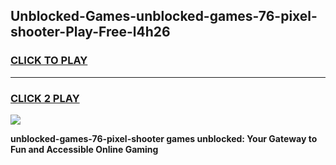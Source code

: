 
## Unblocked-Games-unblocked-games-76-pixel-shooter-Play-Free-l4h26
<h3>
<a href="https://premium76.site?title=unblocked-games-76-pixel-shooter&ref=18A1">CLICK TO PLAY</a></h3>
<hr>

<h3>
<a href="https://premium76.site?title=unblocked-games-76-pixel-shooter&ref=18A1">CLICK 2 PLAY</a>
  
</h3>

<a href="https://premium76.site?title=unblocked-games-76-pixel-shooter&ref=18A1"><img src="https://clearcache.store/games.png"></a>


**unblocked-games-76-pixel-shooter games unblocked: Your Gateway to Fun and Accessible Online Gaming**
